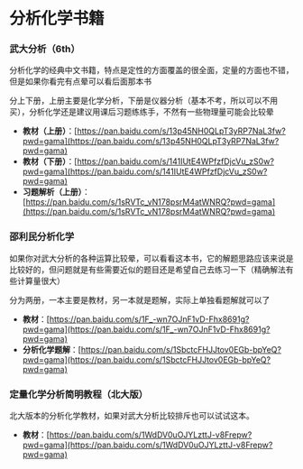 # 分析化学书籍

### 武大分析（6th）

分析化学的经典中文书籍，特点是定性的方面覆盖的很全面，定量的方面也不错，但是如果你看完有点晕可以看后面那本书

分上下册，上册主要是化学分析，下册是仪器分析（基本不考，所以可以不用买），分析化学还是建议用课后习题练练手，不然有一些物理量可能会比较晕

- **教材（上册）**：[https://pan.baidu.com/s/13p45NH0QLpT3yRP7NaL3fw?pwd=gama](https://pan.baidu.com/s/13p45NH0QLpT3yRP7NaL3fw?pwd=gama)
- **教材（下册）**：[https://pan.baidu.com/s/141IUtE4WPfzfDjcVu_zS0w?pwd=gama](https://pan.baidu.com/s/141IUtE4WPfzfDjcVu_zS0w?pwd=gama)
- **习题解析（上册）**：[https://pan.baidu.com/s/1sRVTc_vN178psrM4atWNRQ?pwd=gama](https://pan.baidu.com/s/1sRVTc_vN178psrM4atWNRQ?pwd=gama)

### 邵利民分析化学

如果你对武大分析的各种运算比较晕，可以看看这本书，它的解题思路应该来说是比较好的，但问题就是有些需要近似的题目还是希望自己去练习一下（精确解法有些计算量很大）

分为两册，一本主要是教材，另一本就是题解，实际上单独看题解就可以了

- **教材**：[https://pan.baidu.com/s/1F_-wn7OJnF1vD-Fhx8691g?pwd=gama](https://pan.baidu.com/s/1F_-wn7OJnF1vD-Fhx8691g?pwd=gama)
- **分析化学题解**：[https://pan.baidu.com/s/1SbctcFHJJtov0EGb-bpYeQ?pwd=gama](https://pan.baidu.com/s/1SbctcFHJJtov0EGb-bpYeQ?pwd=gama)

### 定量化学分析简明教程（北大版）

北大版本的分析化学教材，如果对武大分析比较排斥也可以试试这本。

- **教材**：[https://pan.baidu.com/s/1WdDV0uOJYLzttJ-v8Frepw?pwd=gama](https://pan.baidu.com/s/1WdDV0uOJYLzttJ-v8Frepw?pwd=gama)